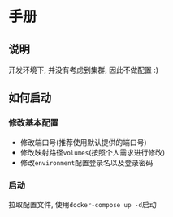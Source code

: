 # 手册

## 说明

开发环境下, 并没有考虑到集群, 因此不做配置 :)

## 如何启动

### 修改基本配置

- 修改端口号(推荐使用默认提供的端口号)
- 修改映射路径`volumes`(按照个人需求进行修改)
- 修改`environment`配置登录名以及登录密码

### 启动

拉取配置文件, 使用`docker-compose up -d`启动